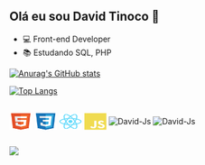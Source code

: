 ## Olá eu sou David Tinoco 👋

<ul>
<li>💻 Front-end Developer</li>
<li>📚 Estudando SQL, PHP</li>
</ul>




[![Anurag's GitHub stats](https://github-readme-stats.vercel.app/api?username=DavidTMaciel&count_private=true&show_icons=true&theme=radical)](https://github.com/anuraghazra/github-readme-stats)

[![Top Langs](https://github-readme-stats.vercel.app/api/top-langs/?username=DavidTMaciel&show_icons=true&theme=radical)](https://github.com/anuraghazra/github-readme-stats)


<div style="display: inline_block"><br>
 <img align="center" alt="David-HTML" height="30" width="40" src="https://raw.githubusercontent.com/devicons/devicon/master/icons/html5/html5-original.svg">
 <img align="center" alt="David-CSS" height="30" width="40" src="https://raw.githubusercontent.com/devicons/devicon/master/icons/css3/css3-original.svg">
 <img align="center" alt="David-React" height="30" width="40" src="https://raw.githubusercontent.com/devicons/devicon/master/icons/react/react-original.svg">
 <img align="center" alt="David-Js" height="30" width="40" src="https://raw.githubusercontent.com/devicons/devicon/master/icons/javascript/javascript-plain.svg">
 <img align="center" alt="David-Js" height="30" width="40" src="https://cdn.jsdelivr.net/gh/devicons/devicon/icons/mysql/mysql-original-wordmark.svg" />
 <img align="center" alt="David-Js" height="30" width="40" src="https://cdn.jsdelivr.net/gh/devicons/devicon/icons/nodejs/nodejs-original.svg" />
</div>

##
<a href="https://www.linkedin.com/in/david-maciel-36347518b/" target="_blank"><img src="https://img.shields.io/badge/-LinkedIn-%230077B5?style=for-the-badge&logo=linkedin&logoColor=white" target="_blank"></a> 
